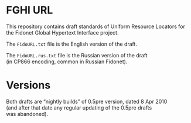 # FGHI URL

This repository contains draft standards of Uniform Resource Locators for the Fidonet Global Hypertext Interface project.

The `FidoURL.txt` file is the English version of the draft.

The `FidoURL.rus.txt` file is the Russian version of the draft (in CP866 encoding, common in Russian Fidonet).

# Versions

Both drafts are “nightly builds” of 0.5pre version, dated 8 Apr 2010 (and after that date any regular updating of the 0.5pre drafts was abandoned).